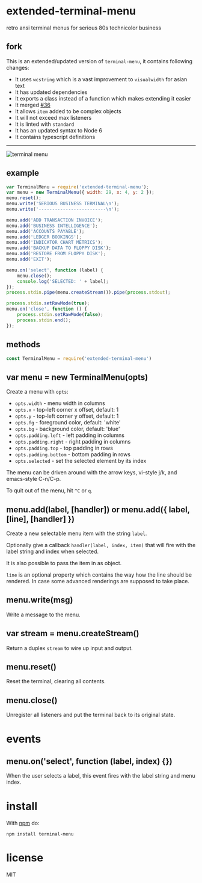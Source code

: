 # extended-terminal-menu

retro ansi terminal menus for serious 80s technicolor business

## fork

This is an extended/updated version of `terminal-menu`, it contains following changes:

- It uses `wcstring` which is a vast improvement to `visualwidth` for asian text
- It has updated dependencies
- It exports a class instead of a function which makes extending it easier
- It merged [#36](https://github.com/substack/terminal-menu/pull/36)
- It allows `item` added to be complex objects
- It will not exceed max listeners
- It is linted with `standard`
- It has an updated syntax to Node 6
- It contains typescript definitions

---

![terminal menu](http://substack.net/images/screenshots/terminal_menu.png)

## example

``` js
var TerminalMenu = require('extended-terminal-menu');
var menu = new TerminalMenu({ width: 29, x: 4, y: 2 });
menu.reset();
menu.write('SERIOUS BUSINESS TERMINAL\n');
menu.write('-------------------------\n');

menu.add('ADD TRANSACTION INVOICE');
menu.add('BUSINESS INTELLIGENCE');
menu.add('ACCOUNTS PAYABLE');
menu.add('LEDGER BOOKINGS');
menu.add('INDICATOR CHART METRICS');
menu.add('BACKUP DATA TO FLOPPY DISK');
menu.add('RESTORE FROM FLOPPY DISK');
menu.add('EXIT');

menu.on('select', function (label) {
    menu.close();
    console.log('SELECTED: ' + label);
});
process.stdin.pipe(menu.createStream()).pipe(process.stdout);

process.stdin.setRawMode(true);
menu.on('close', function () {
    process.stdin.setRawMode(false);
    process.stdin.end();
});
```

## methods

``` js
const TerminalMenu = require('extended-terminal-menu')
```

## var menu = new TerminalMenu(opts)

Create a menu with `opts`:

* `opts.width` - menu width in columns
* `opts.x` - top-left corner x offset, default: 1
* `opts.y` - top-left corner y offset, default: 1
* `opts.fg` - foreground color, default: 'white'
* `opts.bg` - background color, default: 'blue'
* `opts.padding.left` - left padding in columns
* `opts.padding.right` - right padding in columns
* `opts.padding.top` - top padding in rows
* `opts.padding.bottom` - bottom padding in rows
* `opts.selected` - set the selected element by its index

The menu can be driven around with the arrow keys, vi-style j/k, and emacs-style
C-n/C-p.

To quit out of the menu, hit `^C` or `q`.

## menu.add(label, [handler]) or menu.add({ label, [line], [handler] })

Create a new selectable menu item with the string `label`.

Optionally give a callback `handler(label, index, item)` that will fire with the label
string and index when selected.

It is also possible to pass the item in as object.

`line` is an optional property which contains the way how the line should be rendered.
In case some advanced renderings are supposed to take place.

## menu.write(msg)

Write a message to the menu.

## var stream = menu.createStream()

Return a duplex `stream` to wire up input and output.

## menu.reset()

Reset the terminal, clearing all contents.

## menu.close()

Unregister all listeners and put the terminal back to its original state.

# events

## menu.on('select', function (label, index) {})

When the user selects a label, this event fires with the label string and menu
index.

# install

With [npm](https://npmjs.org) do:

```
npm install terminal-menu
```

# license

MIT
